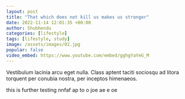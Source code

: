 ```yaml
---
layout: post
title: "That which does not kill us makes us stronger"
date: 2022-11-14 12:01:35 +00:00
author: Shubhendu
categories: [lifestyle]
tags: [lifestyle, study]
image: /assets/images/02.jpg
popular: false
video_embed: https://www.youtube.com/embed/gghgYaYeG_M
---
```

Vestibulum lacinia arcu eget nulla. Class aptent taciti sociosqu ad litora torquent per conubia nostra, per inceptos himenaeos.

this is further testing  nnfaf ap to o joe ae e oe